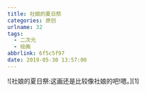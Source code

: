 ```yaml
---
title: 社娘的夏日祭
categories: 原创
urlname: 32
tags:
  - 二次元
  - 绘画
abbrlink: 6f5c5f97
date: 2019-05-30 13:57:00
---
```

<!--markdown-->![社娘的夏日祭:这画还是比较像社娘的吧!嗯。][1]


  [1]: https://ae01.alicdn.com/kf/HTB12Mpua9SD3KVjSZFKq6z10VXaL.jpg